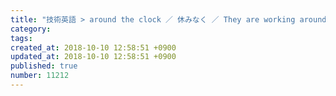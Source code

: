 ```yaml
---
title: "技術英語 > around the clock ／ 休みなく ／ They are working around the clock to ... 2014-03-16"
category: 
tags: 
created_at: 2018-10-10 12:58:51 +0900
updated_at: 2018-10-10 12:58:51 +0900
published: true
number: 11212
---
```



